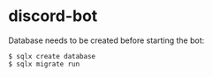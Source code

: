 # discord-bot

Database needs to be created before starting the bot:

```
$ sqlx create database
$ sqlx migrate run
```

<!-- TODO: Make cards elements (like colors, pictures, fonts) configurable
<!-- TODO: Add possibility to add fonts, profile pictures...
<!-- TODO: Add logging to file
<!-- TODO: Save modified config to file
